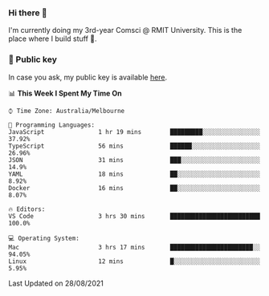 ### Hi there 👋

I'm currently doing my 3rd-year Comsci @ RMIT University. This is the place where I build stuff 👀. 

### 🔑 Public key

In case you ask, my public key is available [here](https://public.auspham.dev/).

<!--START_SECTION:waka-->
📊 **This Week I Spent My Time On** 

```text
⌚︎ Time Zone: Australia/Melbourne

💬 Programming Languages: 
JavaScript               1 hr 19 mins        █████████░░░░░░░░░░░░░░░░   37.92% 
TypeScript               56 mins             ██████░░░░░░░░░░░░░░░░░░░   26.96% 
JSON                     31 mins             ███░░░░░░░░░░░░░░░░░░░░░░   14.9% 
YAML                     18 mins             ██░░░░░░░░░░░░░░░░░░░░░░░   8.92% 
Docker                   16 mins             ██░░░░░░░░░░░░░░░░░░░░░░░   8.07%

🔥 Editors: 
VS Code                  3 hrs 30 mins       █████████████████████████   100.0%

💻 Operating System: 
Mac                      3 hrs 17 mins       ███████████████████████░░   94.05% 
Linux                    12 mins             █░░░░░░░░░░░░░░░░░░░░░░░░   5.95%

```


 Last Updated on 28/08/2021
<!--END_SECTION:waka-->

<!--
**rockmanvnx6/rockmanvnx6** is a ✨ _special_ ✨ repository because its `README.md` (this file) appears on your GitHub profile.

Here are some ideas to get you started:

- 🔭 I’m currently working on ...
- 🌱 I’m currently learning ...
- 👯 I’m looking to collaborate on ...
- 🤔 I’m looking for help with ...
- 💬 Ask me about ...
- 📫 How to reach me: ...
- 😄 Pronouns: ...
- ⚡ Fun fact: ...
-->
